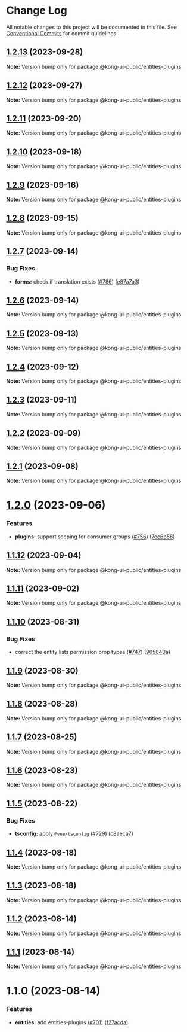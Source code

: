 # Change Log

All notable changes to this project will be documented in this file.
See [Conventional Commits](https://conventionalcommits.org) for commit guidelines.

## [1.2.13](https://github.com/Kong/public-ui-components/compare/@kong-ui-public/entities-plugins@1.2.12...@kong-ui-public/entities-plugins@1.2.13) (2023-09-28)

**Note:** Version bump only for package @kong-ui-public/entities-plugins





## [1.2.12](https://github.com/Kong/public-ui-components/compare/@kong-ui-public/entities-plugins@1.2.11...@kong-ui-public/entities-plugins@1.2.12) (2023-09-27)

**Note:** Version bump only for package @kong-ui-public/entities-plugins





## [1.2.11](https://github.com/Kong/public-ui-components/compare/@kong-ui-public/entities-plugins@1.2.10...@kong-ui-public/entities-plugins@1.2.11) (2023-09-20)

**Note:** Version bump only for package @kong-ui-public/entities-plugins





## [1.2.10](https://github.com/Kong/public-ui-components/compare/@kong-ui-public/entities-plugins@1.2.9...@kong-ui-public/entities-plugins@1.2.10) (2023-09-18)

**Note:** Version bump only for package @kong-ui-public/entities-plugins





## [1.2.9](https://github.com/Kong/public-ui-components/compare/@kong-ui-public/entities-plugins@1.2.8...@kong-ui-public/entities-plugins@1.2.9) (2023-09-16)

**Note:** Version bump only for package @kong-ui-public/entities-plugins





## [1.2.8](https://github.com/Kong/public-ui-components/compare/@kong-ui-public/entities-plugins@1.2.7...@kong-ui-public/entities-plugins@1.2.8) (2023-09-15)

**Note:** Version bump only for package @kong-ui-public/entities-plugins





## [1.2.7](https://github.com/Kong/public-ui-components/compare/@kong-ui-public/entities-plugins@1.2.6...@kong-ui-public/entities-plugins@1.2.7) (2023-09-14)


### Bug Fixes

* **forms:** check if translation exists ([#786](https://github.com/Kong/public-ui-components/issues/786)) ([e87a7a3](https://github.com/Kong/public-ui-components/commit/e87a7a367f034ad39c811e6e5c893d2d57edc4af))





## [1.2.6](https://github.com/Kong/public-ui-components/compare/@kong-ui-public/entities-plugins@1.2.5...@kong-ui-public/entities-plugins@1.2.6) (2023-09-14)

**Note:** Version bump only for package @kong-ui-public/entities-plugins





## [1.2.5](https://github.com/Kong/public-ui-components/compare/@kong-ui-public/entities-plugins@1.2.4...@kong-ui-public/entities-plugins@1.2.5) (2023-09-13)

**Note:** Version bump only for package @kong-ui-public/entities-plugins





## [1.2.4](https://github.com/Kong/public-ui-components/compare/@kong-ui-public/entities-plugins@1.2.3...@kong-ui-public/entities-plugins@1.2.4) (2023-09-12)

**Note:** Version bump only for package @kong-ui-public/entities-plugins





## [1.2.3](https://github.com/Kong/public-ui-components/compare/@kong-ui-public/entities-plugins@1.2.2...@kong-ui-public/entities-plugins@1.2.3) (2023-09-11)

**Note:** Version bump only for package @kong-ui-public/entities-plugins





## [1.2.2](https://github.com/Kong/public-ui-components/compare/@kong-ui-public/entities-plugins@1.2.1...@kong-ui-public/entities-plugins@1.2.2) (2023-09-09)

**Note:** Version bump only for package @kong-ui-public/entities-plugins





## [1.2.1](https://github.com/Kong/public-ui-components/compare/@kong-ui-public/entities-plugins@1.2.0...@kong-ui-public/entities-plugins@1.2.1) (2023-09-08)

**Note:** Version bump only for package @kong-ui-public/entities-plugins





# [1.2.0](https://github.com/Kong/public-ui-components/compare/@kong-ui-public/entities-plugins@1.1.12...@kong-ui-public/entities-plugins@1.2.0) (2023-09-06)


### Features

* **plugins:** support scoping for consumer groups ([#756](https://github.com/Kong/public-ui-components/issues/756)) ([7ec6b56](https://github.com/Kong/public-ui-components/commit/7ec6b5650bbad8f004477437122719fe42500f0c))





## [1.1.12](https://github.com/Kong/public-ui-components/compare/@kong-ui-public/entities-plugins@1.1.11...@kong-ui-public/entities-plugins@1.1.12) (2023-09-04)

**Note:** Version bump only for package @kong-ui-public/entities-plugins





## [1.1.11](https://github.com/Kong/public-ui-components/compare/@kong-ui-public/entities-plugins@1.1.10...@kong-ui-public/entities-plugins@1.1.11) (2023-09-02)

**Note:** Version bump only for package @kong-ui-public/entities-plugins





## [1.1.10](https://github.com/Kong/public-ui-components/compare/@kong-ui-public/entities-plugins@1.1.9...@kong-ui-public/entities-plugins@1.1.10) (2023-08-31)


### Bug Fixes

* correct the entity lists permission prop types ([#747](https://github.com/Kong/public-ui-components/issues/747)) ([965840a](https://github.com/Kong/public-ui-components/commit/965840aa39dee07568a4ed9e7f4d92a2d64d851e))





## [1.1.9](https://github.com/Kong/public-ui-components/compare/@kong-ui-public/entities-plugins@1.1.8...@kong-ui-public/entities-plugins@1.1.9) (2023-08-30)

**Note:** Version bump only for package @kong-ui-public/entities-plugins





## [1.1.8](https://github.com/Kong/public-ui-components/compare/@kong-ui-public/entities-plugins@1.1.7...@kong-ui-public/entities-plugins@1.1.8) (2023-08-28)

**Note:** Version bump only for package @kong-ui-public/entities-plugins





## [1.1.7](https://github.com/Kong/public-ui-components/compare/@kong-ui-public/entities-plugins@1.1.6...@kong-ui-public/entities-plugins@1.1.7) (2023-08-25)

**Note:** Version bump only for package @kong-ui-public/entities-plugins





## [1.1.6](https://github.com/Kong/public-ui-components/compare/@kong-ui-public/entities-plugins@1.1.5...@kong-ui-public/entities-plugins@1.1.6) (2023-08-23)

**Note:** Version bump only for package @kong-ui-public/entities-plugins





## [1.1.5](https://github.com/Kong/public-ui-components/compare/@kong-ui-public/entities-plugins@1.1.4...@kong-ui-public/entities-plugins@1.1.5) (2023-08-22)


### Bug Fixes

* **tsconfig:** apply `@vue/tsconfig` ([#729](https://github.com/Kong/public-ui-components/issues/729)) ([c8aeca7](https://github.com/Kong/public-ui-components/commit/c8aeca7bed27ad0347183744096a5524d1852568))





## [1.1.4](https://github.com/Kong/public-ui-components/compare/@kong-ui-public/entities-plugins@1.1.3...@kong-ui-public/entities-plugins@1.1.4) (2023-08-18)

**Note:** Version bump only for package @kong-ui-public/entities-plugins





## [1.1.3](https://github.com/Kong/public-ui-components/compare/@kong-ui-public/entities-plugins@1.1.2...@kong-ui-public/entities-plugins@1.1.3) (2023-08-18)

**Note:** Version bump only for package @kong-ui-public/entities-plugins





## [1.1.2](https://github.com/Kong/public-ui-components/compare/@kong-ui-public/entities-plugins@1.1.1...@kong-ui-public/entities-plugins@1.1.2) (2023-08-14)

**Note:** Version bump only for package @kong-ui-public/entities-plugins





## [1.1.1](https://github.com/Kong/public-ui-components/compare/@kong-ui-public/entities-plugins@1.1.0...@kong-ui-public/entities-plugins@1.1.1) (2023-08-14)

**Note:** Version bump only for package @kong-ui-public/entities-plugins





# 1.1.0 (2023-08-14)


### Features

* **entities:** add entities-plugins ([#701](https://github.com/Kong/public-ui-components/issues/701)) ([f27acda](https://github.com/Kong/public-ui-components/commit/f27acdaef83a97f2c9b1439f0241fd227af2cd45))
